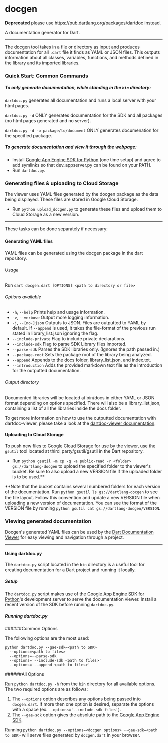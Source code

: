 docgen
======

**Deprecated** please use https://pub.dartlang.org/packages/dartdoc instead.

A documentation generator for Dart.

- - -
The docgen tool takes in a file or directory as input and produces documentation
for all `.dart` file it finds as YAML or JSON files. This outputs information 
about all classes, variables, functions, and methods defined in the library and 
its imported libraries.

### Quick Start: Common Commands 

##### To only generate documentation, while standing in the `bin` directory:

`dartdoc.py` generates all documentation and runs a local server with your html
pages.

`dartdoc.py -d` ONLY generates documentation for the SDK and all packages (no
html pages generated and no server).

`dartdoc.py -d -o package/to/document` ONLY generates documenation for the
specified package.

##### To generate documentation and view it through the webpage:
- Install [Google App Engine SDK for Python][GAE] (one time setup) and agree to
   add symlinks so that dev\_appserver.py can be found on your PATH.
- Run `dartdoc.py`.

### Generating files & uploading to Cloud Storage

The viewer uses YAML files generated by the docgen package as the data 
being displayed. These files are stored in Google Cloud Storage.

 - Run `python upload_docgen.py` to generate these files and upload them to 
 Cloud Storage as a new version.
- - -
These tasks can be done separately if necessary:

##### 

#### Generating YAML files

YAML files can be generated using the docgen package in the dart repository. 

###### Usage 

Run  `dart docgen.dart [OPTIONS] <path to directory or file>`

###### Options available

- `-h`, `--help` Prints help and usage information.
- `-v`, `--verbose` Output more logging information.
- `-j`, `--[no-]json` Outputs to JSON. Files are outputted to YAML by default. 
If `--append` is used, it takes the file-format of the previous run stated in 
library_list.json ignoring the flag.
- `--include-private` Flag to include private declarations.
- `--include-sdk` Flag to parse SDK Library files imported.
- `--parse-sdk` Parses the SDK libraries only. (Ignores the path passed in.)
- `--package-root` Sets the package root of the library being analyzed.
- `--append` Appends to the docs folder, library_list.json, and index.txt.
- `--introduction` Adds the provided markdown text file as the introduction
for the outputted documentation.


###### Output directory
Documented libraries will be located at bin/docs in either YAML or JSON format 
depending on options specified. There will also be a library\_list.json, 
containing a list of all the libraries inside the docs folder. 

To get more information on how to use the outputted documentation with 
dartdoc-viewer, please take a look at the 
[dartdoc-viewer documentation][dartdoc-viewer].

#### Uploading to Cloud Storage

To push new files to Google Cloud Storage for use by the viewer, use the 
`gsutil` tool located at third_party/gsutil/gsutil in the Dart repository.

 - Run `python gsutil -m cp -q -a public-read -r <folder> gs://dartlang-docgen`
 to upload the specified folder to the viewer's bucket. Be sure to also upload 
 a new VERSION file if the uploaded folder is to be used.**

**Note that the bucket contains several numbered folders for each version of 
the documentation. Run `python gsutil ls gs://dartlang-docgen` to see the file 
layout. Follow this convention and update a new VERSION file when uploading 
a new version of documentation. You can see the format of the VERSION file 
by running `python gsutil cat gs://dartlang-docgen/VERSION`.

### Viewing generated documentation

Docgen's generated YAML files can be used by the 
[Dart Documentation Viewer][dartdoc-viewer] for easy viewing and navigation 
through a project. 

---

#### Using dartdoc.py

The `dartdoc.py` script located in the `bin` directory is a useful tool for 
creating documentation for a Dart project and running it locally. 

##### Setup

The `dartdoc.py` script makes use of the 
[Google App Engine SDK for Python][GAE]'s development server to serve the 
documentation viewer. Install a recent version of the SDK before running 
`dartdoc.py`.

##### Running dartdoc.py

######Common Options

The following options are the most used:

    python dartdoc.py --gae-sdk=<path to SDK>
      --options=<path to files>
      --options=--parse-sdk
      --options='--include-sdk <path to files>'
      --options='--append <path to files>'

######All Options

Run `python dartdoc.py -h` from the `bin` directory for all available options. 
The two required options are as follows:
 
 1. The `--options` option describes any options being passed into `docgen.dart`.
 If more then one option is desired, separate the options with a space 
 (ex. `--options='--include-sdk files'`).
 2. The `--gae-sdk` option gives the absolute path to the 
 [Google App Engine SDK][GAE]. 

Running `python dartdoc.py --options=<docgen options> --gae-sdk=<path to SDK>` 
will serve files generated by `docgen.dart` in your browser.

[dartdoc-viewer]: https://github.com/dart-lang/dartdoc-viewer "Dartdoc-Viewer"
[GAE]: https://developers.google.com/appengine/downloads#Google_App_Engine_SDK_for_Python  "Google App Engine SDK for Python"

